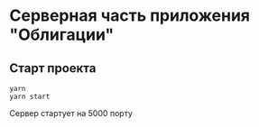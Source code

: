 # Серверная часть приложения "Облигации"

## Старт проекта
```angular2html
yarn
yarn start
```
Сервер стартует на 5000 порту